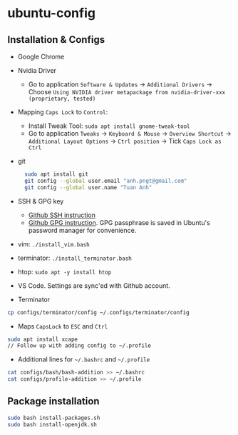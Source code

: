 # ubuntu-config

## Installation & Configs

- Google Chrome
- Nvidia Driver
  - Go to application `Software & Updates` -> `Additional Drivers` -> Choose `Using NVIDIA driver metapackage from nvidia-driver-xxx (proprietary, tested)`
- Mapping `Caps Lock` to `Control`:
  - Install Tweak Tool: `sudo apt install gnome-tweak-tool`
  - Go to application `Tweaks` -> `Keyboard & Mouse` -> `Overview Shortcut` -> `Additional Layout Options` -> `Ctrl position` -> Tick `Caps Lock as Ctrl`
- git
  
  ```sh
    sudo apt install git
    git config --global user.email "anh.pngt@gmail.com"
    git config --global user.name "Tuan Anh"
  ```

- SSH & GPG key
  - [Github SSH instruction](https://docs.github.com/en/authentication/connecting-to-github-with-ssh/generating-a-new-ssh-key-and-adding-it-to-the-ssh-agent)
  - [Github GPG instruction](https://docs.github.com/en/authentication/managing-commit-signature-verification/generating-a-new-gpg-key). GPG passphrase is saved in Ubuntu's password manager for convenience.
- vim: `./install_vim.bash`
- terminator: `./install_terminator.bash`
- htop: `sudo apt -y install htop`
- VS Code. Settings are sync'ed with Github account.

* Terminator

```bash
cp configs/terminator/config ~/.configs/terminator/config
```

* Maps `CapsLock` to `ESC` and `Ctrl`

```bash
sudo apt install xcape
// Follow up with adding config to ~/.profile
```

* Additional lines for `~/.bashrc` and `~/.profile`

```bash
cat configs/bash/bash-addition >> ~/.bashrc
cat configs/profile-addition >> ~/.profile
```

## Package installation

```bash
sudo bash install-packages.sh
sudo bash install-openjdk.sh
```
